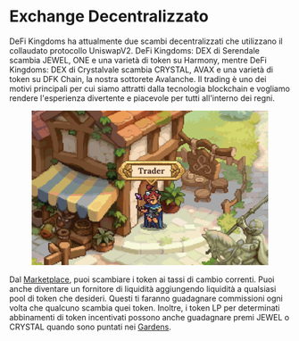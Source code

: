 # Exchange Decentralizzato

DeFi Kingdoms ha attualmente due scambi decentralizzati che utilizzano il collaudato protocollo UniswapV2. DeFi Kingdoms: DEX di Serendale scambia JEWEL, ONE e una varietà di token su Harmony, mentre DeFi Kingdoms: DEX di Crystalvale scambia CRYSTAL, AVAX e una varietà di token su DFK Chain, la nostra sottorete Avalanche. Il trading è uno dei motivi principali per cui siamo attratti dalla tecnologia blockchain e vogliamo rendere l'esperienza divertente e piacevole per tutti all'interno dei regni.

<figure><img src="../.gitbook/assets/image (3) (2).png" alt=""><figcaption></figcaption></figure>

Dal [Marketplace](../gameplay/zone-di-gioco/marketplace.md), puoi scambiare i token ai tassi di cambio correnti. Puoi anche diventare un fornitore di liquidità aggiungendo liquidità a qualsiasi pool di token che desideri. Questi ti faranno guadagnare commissioni ogni volta che qualcuno scambia quei token. Inoltre, i token LP per determinati abbinamenti di token incentivati ​​possono anche guadagnare premi JEWEL o CRYSTAL quando sono puntati nei [Gardens](the-gardens/).

